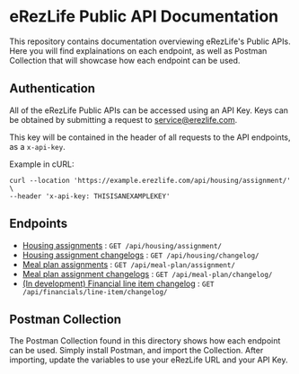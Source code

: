 # eRezLife Public API Documentation

This repository contains documentation overviewing eRezLife's Public APIs. Here
you will find explainations on each endpoint, as well as Postman Collection
that will showcase how each endpoint can be used.

## Authentication

All of the eRezLife Public APIs can be accessed using an API Key. Keys can be
obtained by submitting a request to service@erezlife.com.

This key will be contained in the header of all requests to the API endpoints,
as a `x-api-key`. 

Example in cURL:

```
curl --location 'https://example.erezlife.com/api/housing/assignment/' \
--header 'x-api-key: THISISANEXAMPLEKEY'
```

## Endpoints

* [Housing assignments](housing/assignment.md) : `GET /api/housing/assignment/`
* [Housing assignment changelogs](housing/changelog.md) : `GET /api/housing/changelog/`
* [Meal plan assignments](meal-plan/assignment.md) : `GET /api/meal-plan/assignment/`
* [Meal plan assignment changelogs](meal-plan/changelog.md) : `GET /api/meal-plan/changelog/`
* [(In development) Financial line item changelog](financials/line-item-changelog.md) : `GET /api/financials/line-item/changelog/`

## Postman Collection

The Postman Collection found in this directory shows how each endpoint can be
used. Simply install Postman, and import the Collection. After importing,
update the variables to use your eRezLife URL and your API Key. 
